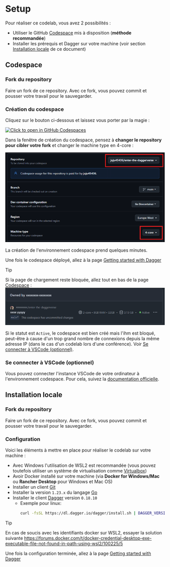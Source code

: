 # Setup

Pour réaliser ce codelab, vous avez 2 possibilités :

- Utiliser le GitHub [Codespace](#codespace) mis à disposition (**méthode recommandée**)
- Installer les prérequis et Dagger sur votre machine (voir section [Installation locale](#installation-locale) de ce document)

## Codespace

### Fork du repository

Faire un fork de ce repository. Avec ce fork, vous pouvez commit et pousser votre travail pour le sauvegarder.

### Création du codespace

Cliquez sur le bouton ci-dessous et laissez vous porter par la magie :

[![Click to open in GitHub Codespaces](https://github.com/codespaces/badge.svg)](https://codespaces.new/jhaumont/enter-the-daggerverse)

Dans la fenêtre de création du codespace, pensez à **changer le repository pour cibler votre fork** et changer le machine type en 4-core :

![](../codespace.png)

La création de l'environnement codespace prend quelques minutes.

Une fois le codespace déployé, allez à la page [Getting started with Dagger](02-getting-started-with-Dagger.md)

> [!TIP]
> Si la page de chargement reste bloquée, allez tout en bas de la page [Codespace](https://github.com/codespaces/) :
> ![](../codespace-2.png)
>
> Si le statut est `Active`, le codespace est bien créé mais l'ihm est bloqué, peut-être à cause d'un trop grand nombre de connexions depuis la même adresse IP (dans le cas d'un codelab lors d'une conférence). Voir [Se connecter à VSCode (optionnel)](#se-connecter-à-vscode-optionnel).

### Se connecter à VSCode (optionnel)

Vous pouvez connecter l'instance VSCode de votre ordinateur à l'environnement codespace. Pour cela, suivez la [documentation officielle](https://docs.github.com/en/codespaces/developing-in-a-codespace/using-github-codespaces-in-visual-studio-code).

## Installation locale

### Fork du repository

Faire un fork de ce repository. Avec ce fork, vous pouvez commit et pousser votre travail pour le sauvegarder.

### Configuration

Voici les éléments à mettre en place pour réaliser le codelab sur votre machine :

- Avec Windows l'utilisation de WSL2 est recommandée (vous pouvez toutefois utiliser un système de virtualisation comme [Virtualbox](https://www.virtualbox.org))
- Avoir Docker installé sur votre machine (via **Docker for Windows/Mac** ou **Rancher Desktop** pour Windows et Mac OS)
- Installer un client [Git](https://git-scm.com/)
- Installer la version `1.23.x` du langage [Go](https://go.dev/doc/install)
- Installer le client [Dagger](https://docs.dagger.io/install/) version `0.18.10`
  - Exemple pour linux:
    ```bash
    curl -fsSL https://dl.dagger.io/dagger/install.sh | DAGGER_VERSION=0.18.10 BIN_DIR=$HOME/.local/bin sh
    ```

> [!TIP]
> En cas de soucis avec les identifiants docker sur WSL2, essayer la solution suivante https://forums.docker.com/t/docker-credential-desktop-exe-executable-file-not-found-in-path-using-wsl2/100225/5

Une fois la configuration terminée, allez à la page [Getting started with Dagger](02-getting-started-with-Dagger.md)
